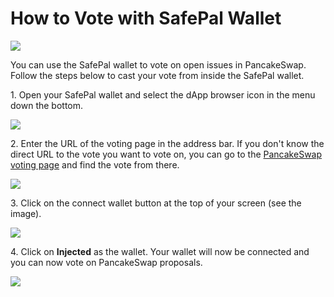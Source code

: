 # How to Vote with SafePal Wallet

![](../../.gitbook/assets/docs-masthead-8-.png)

You can use the SafePal wallet to vote on open issues in PancakeSwap. Follow the steps below to cast your vote from inside the SafePal wallet.

1\. Open your SafePal wallet and select the dApp browser icon in the menu down the bottom.

![](../../.gitbook/assets/safepal-1.png)

2\. Enter the URL of the voting page in the address bar. If you don't know the direct URL to the vote you want to vote on, you can go to the [PancakeSwap voting page](https://voting.pancakeswap.finance) and find the vote from there.

![](../../.gitbook/assets/safepal-2.png)

3\. Click on the connect wallet button at the top of your screen (see the image).&#x20;

![](../../.gitbook/assets/safepal-3.png)

4\. Click on **Injected** as the wallet. Your wallet will now be connected and you can now vote on PancakeSwap proposals.

![](../../.gitbook/assets/safepal-4.png)

